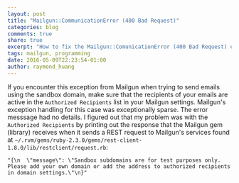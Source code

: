 ```yaml
---
layout: post
title: "Mailgun::CommunicationError (400 Bad Request)"
categories: blog
comments: true
share: true
excerpt: "How to fix the Mailgun::ComunicationError (400 Bad Request) exception when sending emails from the sandbox domain."
tags: mailgun, programming
date: 2016-05-09T22:23:54-01:00
author: raymond_huang
---
```


If you encounter this exception from Mailgun when trying to send emails using the sandbox domain, make sure that the recipients of your emails are active in the `Authorized Recipients` list in your Mailgun settings. Mailgun's exception handling for this case was exceptionally sparse. The error messsage had no details. I figured out that my problem was with the `Authorized Recipients` by printing out the response that the Mailgun gem (library) receives when it sends a REST request to Mailgun's services found at `~/.rvm/gems/ruby-2.3.0/gems/rest-client-1.8.0/lib/restclient/request.rb`:

    "{\n  \"message\": \"Sandbox subdomains are for test purposes only. Please add your own domain or add the address to authorized recipients in domain settings.\"\n}"
